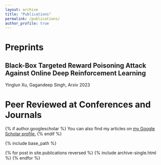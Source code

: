```yaml
---
layout: archive
title: "Publications"
permalink: /publications/
author_profile: true
---
```

<h1> Preprints</h1>
<p>
<h2>Black-Box Targeted Reward Poisoning Attack Against Online Deep Reinforcement Learning </h2> 
  <a href= "https://arxiv.org/abs/2305.10681"><i class="fas fa-fw fa-link zoom" aria-hidden="true"></i></a></p>
<p>Yinglun Xu, Gagandeep Singh, Arxiv 2023</p>
<h1> Peer Reviewed at Conferences and Journals</h1>
{% if author.googlescholar %}
  You can also find my articles on <u><a href="{{author.googlescholar}}">my Google Scholar profile</a>.</u>
{% endif %}

{% include base_path %}

{% for post in site.publications reversed %}
  {% include archive-single.html %}
{% endfor %}
